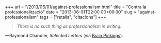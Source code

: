 +++
url = "/2013/06/01/against-professionalism.html"
title = "Contra la professionalització"
date = "2013-06-01T22:00:00+00:00"
slug = "against-professionalism"
tags = ["retalls", "citacions"]
+++

> *There is no such thing as professionalism in writing.*

—Raymond Chandler, *Selected Letters* (via [Brain Pickings](http://www.brainpickings.org/index.php/2013/05/08/raymond-chandler-on-writing/)).


